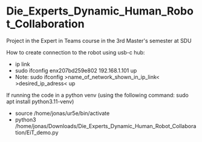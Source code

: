# Die_Experts_Dynamic_Human_Robot_Collaboration
Project in the Expert in Teams course in the 3rd Master's semester at SDU



How to create connection to the robot using usb-c hub:
- ip link
- sudo ifconfig enx207bd259e802 192.168.1.101 up
- Note: sudo ifconfig >name_of_network_shown_in_ip_link< >desired_ip_adress< up


If running the code in a python venv (using the following command: sudo apt install python3.11-venv)
- source /home/jonas/ur5e/bin/activate
- python3 /home/jonas/Downloads/Die_Experts_Dynamic_Human_Robot_Collaboration/EiT_demo.py
